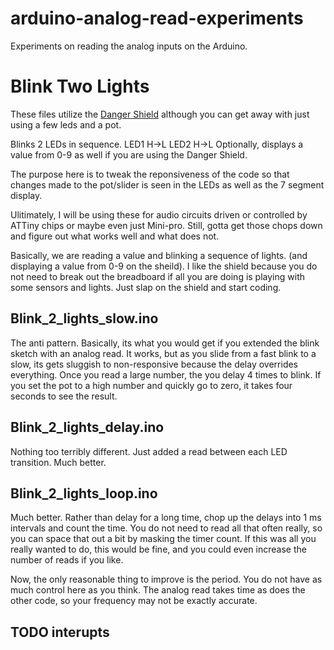 arduino-analog-read-experiments
===============================

Experiments on reading the analog inputs on the Arduino.

# Blink Two Lights

These files utilize the [Danger Shield](https://www.sparkfun.com/products/11682) although you can get away with just using a few leds and a pot.

 Blinks 2 LEDs in sequence. 
  LED1 H->L
  LED2 H->L
  Optionally, displays a value from 0-9 as well if you are using the Danger Shield.
  
The purpose here is to tweak the reponsiveness of the code so that changes made to the pot/slider is seen in the LEDs as well as the 7 segment display.

Ulitimately, I will be using these for audio circuits driven or controlled by ATTiny chips or maybe even just Mini-pro.  Still, gotta get those chops down and figure out what works well and what does not.

Basically, we are reading a value and blinking a sequence of lights. (and displaying a value from 0-9 on the sheild).
I like the shield because you do not need to break out the breadboard if all you are doing is playing with some sensors and lights. Just slap on the shield and start coding.

## Blink_2_lights_slow.ino

The anti pattern.  Basically, its what you would get if you extended the blink sketch with an analog read.
It works, but as you slide from a fast blink to a slow, its gets sluggish to non-responsive because the delay overrides everything. Once you read a large number, the you delay 4 times to blink.  If you set the pot to a high number and quickly go to zero, it takes four seconds to see the result.

## Blink_2_lights_delay.ino
Nothing too terribly different.  Just added a read between each LED transition.  Much better.

## Blink_2_lights_loop.ino
Much better.  Rather than delay for a long time, chop up the delays into 1 ms intervals and count the time.
You do not need to read all that often really, so you can space that out a bit by masking the timer count.
If this was all you really wanted to do, this would be fine, and you could even increase the number of reads
if you like.

Now, the only reasonable thing to improve is the period.  You do not have as much control here as you think.
The analog read takes time as does the other code, so your frequency may not be exactly accurate.


## TODO interupts




  
 
	
